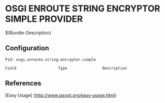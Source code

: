 # OSGI ENROUTE STRING ENCRYPTOR SIMPLE PROVIDER

${Bundle-Description}

## Configuration

	Pid: osgi.enroute.string.encryptor.simple
	
	Field					Type				Description
		
	
## References

[Easy Usage] (http://www.jasypt.org/easy-usage.html)
